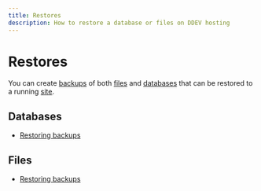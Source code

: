```yaml
---
title: Restores
description: How to restore a database or files on DDEV hosting 
---
```

# Restores

You can create [backups](https://docs.ddev.com/backups/) of both [files](files.md) and [databases](databases.md) that can be restored to a running [site](sites.md).

## Databases
- [Restoring backups](https://docs.ddev.com/databases/#restoring-databases)

## Files
- [Restoring backups](https://docs.ddev.com/files/#file-restores)
